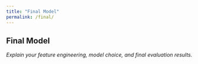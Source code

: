 ```yaml
---
title: "Final Model"
permalink: /final/
---
```


## Final Model

*Explain your feature engineering, model choice, and final evaluation results.*
